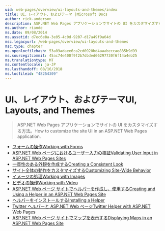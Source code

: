 ```yaml
---
uid: web-pages/overview/ui-layouts-and-themes/index
title: UI、レイアウト、およびテーマ |Microsoft Docs
author: rick-anderson
description: ASP.NET Web Pages アプリケーションでサイトの UI をカスタマイズする方法。
ms.author: riande
ms.date: 09/08/2014
ms.assetid: d7ec6e8a-3e05-4c0d-9207-d17a49f9a64d
msc.legacyurl: /web-pages/overview/ui-layouts-and-themes
msc.type: chapter
ms.openlocfilehash: 53a09adaee6ca2cd0920bd4aaabeccae835b9d93
ms.sourcegitcommit: 45ac74e400f9f2b7dbded66297730f6f14a4eb25
ms.translationtype: MT
ms.contentlocale: ja-JP
ms.lasthandoff: 08/16/2018
ms.locfileid: "48254309"
---
```

<a name="ui-layouts-and-themes"></a><span data-ttu-id="d284e-103">UI、レイアウト、およびテーマ</span><span class="sxs-lookup"><span data-stu-id="d284e-103">UI, Layouts, and Themes</span></span>
====================
> <span data-ttu-id="d284e-104">ASP.NET Web Pages アプリケーションでサイトの UI をカスタマイズする方法。</span><span class="sxs-lookup"><span data-stu-id="d284e-104">How to customize the site UI in an ASP.NET Web Pages application.</span></span>


- [<span data-ttu-id="d284e-105">フォームの操作</span><span class="sxs-lookup"><span data-stu-id="d284e-105">Working with Forms</span></span>](4-working-with-forms.md)
- [<span data-ttu-id="d284e-106">ASP.NET Web ページにおけるユーザー入力の検証</span><span class="sxs-lookup"><span data-stu-id="d284e-106">Validating User Input in ASP.NET Web Pages Sites</span></span>](validating-user-input-in-aspnet-web-pages-sites.md)
- [<span data-ttu-id="d284e-107">一貫性のある外観を作成する</span><span class="sxs-lookup"><span data-stu-id="d284e-107">Creating a Consistent Look</span></span>](3-creating-a-consistent-look.md)
- [<span data-ttu-id="d284e-108">サイト全体の動作をカスタマイズする</span><span class="sxs-lookup"><span data-stu-id="d284e-108">Customizing Site-Wide Behavior</span></span>](18-customizing-site-wide-behavior.md)
- [<span data-ttu-id="d284e-109">イメージの処理</span><span class="sxs-lookup"><span data-stu-id="d284e-109">Working with Images</span></span>](9-working-with-images.md)
- [<span data-ttu-id="d284e-110">ビデオの操作</span><span class="sxs-lookup"><span data-stu-id="d284e-110">Working with Video</span></span>](10-working-with-video.md)
- [<span data-ttu-id="d284e-111">ASP.NET Web ページ サイトでヘルパーを作成し、使用する</span><span class="sxs-lookup"><span data-stu-id="d284e-111">Creating and Using a Helper in an ASP.NET Web Pages Site</span></span>](creating-and-using-a-helper-in-an-aspnet-web-pages-site.md)
- [<span data-ttu-id="d284e-112">ヘルパーをインストールする</span><span class="sxs-lookup"><span data-stu-id="d284e-112">Installing a Helper</span></span>](installing-helpers.md)
- [<span data-ttu-id="d284e-113">Twitter ヘルパーと ASP.NET Web ページ</span><span class="sxs-lookup"><span data-stu-id="d284e-113">Twitter Helper with ASP.NET Web Pages</span></span>](twitter-helper.md)
- [<span data-ttu-id="d284e-114">ASP.NET Web ページ サイトでマップを表示する</span><span class="sxs-lookup"><span data-stu-id="d284e-114">Displaying Maps in an ASP.NET Web Pages Site</span></span>](displaying-maps-in-an-aspnet-web-pages-site.md)
